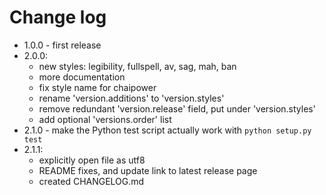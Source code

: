 
# Change log
* 1.0.0 - first release
* 2.0.0:
    * new styles: legibility, fullspell, av, sag, mah, ban
    * more documentation
    * fix style name for chaipower
    * rename 'version.additions' to 'version.styles'
    * remove redundant 'version.release' field, put under 'version.styles'
    * add optional 'versions.order' list
* 2.1.0 - make the Python test script actually work with `python setup.py test`
* 2.1.1:
    * explicitly open file as utf8
    * README fixes, and update link to latest release page
    * created CHANGELOG.md
